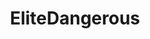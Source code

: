 ---
title: EliteDangerous
crosslinks:
- EliteTraders
- EliteCG
- eliteexplorers
- EliteMiners
- eliteoutfitters
- Canonn
- Vive
- EliteOne
- EliteWings
- EliteOllo
- ElitePS
- starcitizen
- xkcd
- hotas
- oculus
- FuelRats
- EliteAntal
- EliteRacers
- pcmasterrace
---